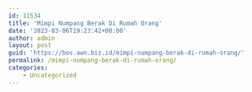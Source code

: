 ```yaml
---
id: 11534
title: 'Mimpi Numpang Berak Di Rumah Orang'
date: '2023-03-06T19:23:42+00:00'
author: admin
layout: post
guid: 'https://bos.awn.biz.id/mimpi-numpang-berak-di-rumah-orang/'
permalink: /mimpi-numpang-berak-di-rumah-orang/
categories:
    - Uncategorized
---
```


